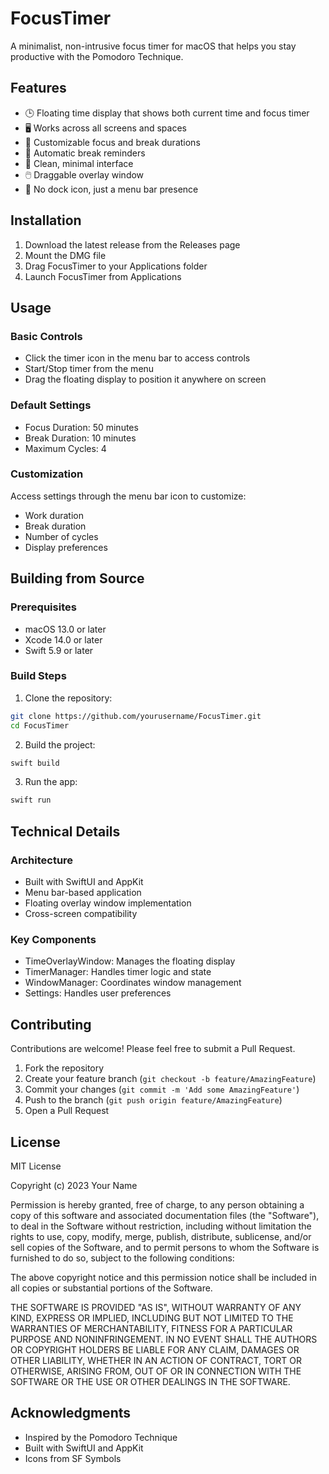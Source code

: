 # FocusTimer

A minimalist, non-intrusive focus timer for macOS that helps you stay productive with the Pomodoro Technique.

## Features

- 🕒 Floating time display that shows both current time and focus timer
- 🖥️ Works across all screens and spaces
- 🎯 Customizable focus and break durations
- 🔄 Automatic break reminders
- 🎨 Clean, minimal interface
- 🖱️ Draggable overlay window
- 🚫 No dock icon, just a menu bar presence

## Installation

1. Download the latest release from the Releases page
2. Mount the DMG file
3. Drag FocusTimer to your Applications folder
4. Launch FocusTimer from Applications

## Usage

### Basic Controls
- Click the timer icon in the menu bar to access controls
- Start/Stop timer from the menu
- Drag the floating display to position it anywhere on screen

### Default Settings
- Focus Duration: 50 minutes
- Break Duration: 10 minutes
- Maximum Cycles: 4

### Customization
Access settings through the menu bar icon to customize:
- Work duration
- Break duration
- Number of cycles
- Display preferences

## Building from Source

### Prerequisites
- macOS 13.0 or later
- Xcode 14.0 or later
- Swift 5.9 or later

### Build Steps
1. Clone the repository:
```bash
git clone https://github.com/yourusername/FocusTimer.git
cd FocusTimer
```

2. Build the project:
```bash
swift build
```

3. Run the app:
```bash
swift run
```

## Technical Details

### Architecture
- Built with SwiftUI and AppKit
- Menu bar-based application
- Floating overlay window implementation
- Cross-screen compatibility

### Key Components
- TimeOverlayWindow: Manages the floating display
- TimerManager: Handles timer logic and state
- WindowManager: Coordinates window management
- Settings: Handles user preferences

## Contributing

Contributions are welcome! Please feel free to submit a Pull Request.

1. Fork the repository
2. Create your feature branch (`git checkout -b feature/AmazingFeature`)
3. Commit your changes (`git commit -m 'Add some AmazingFeature'`)
4. Push to the branch (`git push origin feature/AmazingFeature`)
5. Open a Pull Request

## License

MIT License

Copyright (c) 2023 Your Name

Permission is hereby granted, free of charge, to any person obtaining a copy
of this software and associated documentation files (the "Software"), to deal
in the Software without restriction, including without limitation the rights
to use, copy, modify, merge, publish, distribute, sublicense, and/or sell
copies of the Software, and to permit persons to whom the Software is
furnished to do so, subject to the following conditions:

The above copyright notice and this permission notice shall be included in all
copies or substantial portions of the Software.

THE SOFTWARE IS PROVIDED "AS IS", WITHOUT WARRANTY OF ANY KIND, EXPRESS OR
IMPLIED, INCLUDING BUT NOT LIMITED TO THE WARRANTIES OF MERCHANTABILITY,
FITNESS FOR A PARTICULAR PURPOSE AND NONINFRINGEMENT. IN NO EVENT SHALL THE
AUTHORS OR COPYRIGHT HOLDERS BE LIABLE FOR ANY CLAIM, DAMAGES OR OTHER
LIABILITY, WHETHER IN AN ACTION OF CONTRACT, TORT OR OTHERWISE, ARISING FROM,
OUT OF OR IN CONNECTION WITH THE SOFTWARE OR THE USE OR OTHER DEALINGS IN THE
SOFTWARE.

## Acknowledgments

- Inspired by the Pomodoro Technique
- Built with SwiftUI and AppKit
- Icons from SF Symbols
